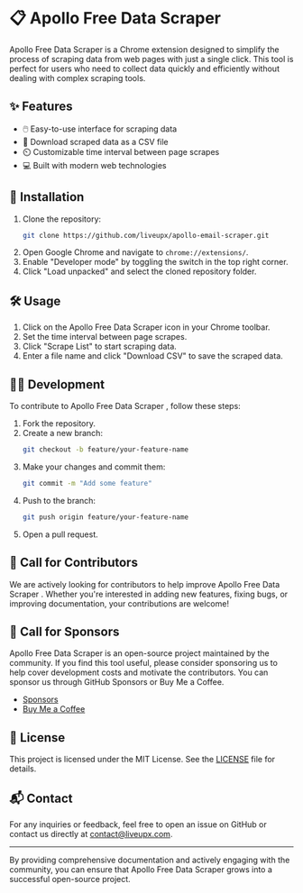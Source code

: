 # 📋 Apollo Free Data Scraper 

Apollo Free Data Scraper  is a Chrome extension designed to simplify the process of scraping data from web pages with just a single click. This tool is perfect for users who need to collect data quickly and efficiently without dealing with complex scraping tools.

## ✨ Features
- 🖱️ Easy-to-use interface for scraping data
- 📄 Download scraped data as a CSV file
- ⏲️ Customizable time interval between page scrapes
- 💻 Built with modern web technologies

## 🚀 Installation
1. Clone the repository:
   ```bash
   git clone https://github.com/liveupx/apollo-email-scraper.git
   ```
2. Open Google Chrome and navigate to `chrome://extensions/`.
3. Enable "Developer mode" by toggling the switch in the top right corner.
4. Click "Load unpacked" and select the cloned repository folder.

## 🛠️ Usage
1. Click on the Apollo Free Data Scraper  icon in your Chrome toolbar.
2. Set the time interval between page scrapes.
3. Click "Scrape List" to start scraping data.
4. Enter a file name and click "Download CSV" to save the scraped data.

## 👩‍💻 Development
To contribute to Apollo Free Data Scraper , follow these steps:
1. Fork the repository.
2. Create a new branch:
   ```bash
   git checkout -b feature/your-feature-name
   ```
3. Make your changes and commit them:
   ```bash
   git commit -m "Add some feature"
   ```
4. Push to the branch:
   ```bash
   git push origin feature/your-feature-name
   ```
5. Open a pull request.

## 🌟 Call for Contributors
We are actively looking for contributors to help improve Apollo Free Data Scraper . Whether you're interested in adding new features, fixing bugs, or improving documentation, your contributions are welcome!

## 💼 Call for Sponsors
Apollo Free Data Scraper  is an open-source project maintained by the community. If you find this tool useful, please consider sponsoring us to help cover development costs and motivate the contributors. You can sponsor us through GitHub Sponsors or Buy Me a Coffee.

- [Sponsors](https://opencollective.com/apollo-free-email-scraper)
- [Buy Me a Coffee](https://www.buymeacoffee.com/itsmikepowers)

## 📜 License
This project is licensed under the MIT License. See the [LICENSE](LICENSE.md) file for details.

## 📬 Contact
For any inquiries or feedback, feel free to open an issue on GitHub or contact us directly at [contact@liveupx.com](mailto:contact@liveupx.com).

---

By providing comprehensive documentation and actively engaging with the community, you can ensure that Apollo Free Data Scraper  grows into a successful open-source project.
